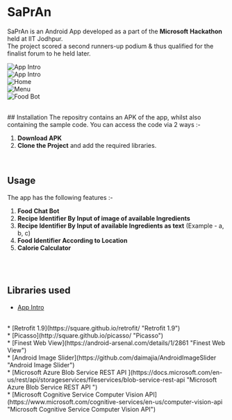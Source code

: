 # SaPrAn
SaPrAn is an Android App developed as a part of the **Microsoft** **Hackathon** held at IIT Jodhpur. 
<br/> The project scored a second runners-up podium & thus qualified for the finalist forum to he held later.
<br/>

![App Intro](https://github.com/royalpranjal/SaPrAn/blob/master/intro1.png "App Intro")
<br/>
![App Intro](https://github.com/royalpranjal/SaPrAn/blob/master/into2.png "App Intro")
<br/>
![Home](https://github.com/royalpranjal/SaPrAn/blob/master/home.png "App Home")
<br/>
![Menu](https://github.com/royalpranjal/SaPrAn/blob/master/menu.png "App Menu")
<br/>
![Food Bot](https://github.com/royalpranjal/SaPrAn/blob/master/bot.png "Food bot")
<br/>

<br/>
## Installation
The repositry contains an APK of the app, whilst also containing the sample code. You can access the code via 2 ways :- <br/> 

1. **Download APK** <br/>
2. **Clone the Project** and add the required libraries.<br/>

<br/>

## Usage
The app has the following features :- <br/>
1. **Food Chat Bot** <br/>
2. **Recipe Identifier By Input of image of available Ingredients** <br/>
3. **Recipe Identifier By Input of available Ingredients as text** (Example - a, b, c) <br/>
4. **Food Identifier According to Location** <br/>
5. **Calorie Calculator** <br/>

<br/><br/>

## Libraries used

* [App Intro](https://github.com/apl-devs/AppIntro "App Intro") 
</br>
* [Retrofit 1.9](https://square.github.io/retrofit/ "Retrofit 1.9")
</br>
* [Picasso](http://square.github.io/picasso/ "Picasso")
</br>
* [Finest Web View](https://android-arsenal.com/details/1/2861 "Finest Web View")
</br>
* [Android Image Slider](https://github.com/daimajia/AndroidImageSlider "Android Image Slider")
</br>
* [Microsoft Azure Blob Service REST API ](https://docs.microsoft.com/en-us/rest/api/storageservices/fileservices/blob-service-rest-api "Microsoft Azure Blob Service REST API ")
</br>
* [Microsoft Cognitive Service Computer Vision API](https://www.microsoft.com/cognitive-services/en-us/computer-vision-api "Microsoft Cognitive Service Computer Vision API")
